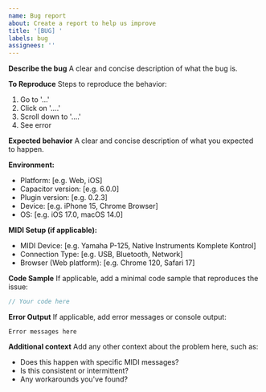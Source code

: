 ```yaml
---
name: Bug report
about: Create a report to help us improve
title: '[BUG] '
labels: bug
assignees: ''
---
```


**Describe the bug**
A clear and concise description of what the bug is.

**To Reproduce**
Steps to reproduce the behavior:

1. Go to '...'
2. Click on '....'
3. Scroll down to '....'
4. See error

**Expected behavior**
A clear and concise description of what you expected to happen.

**Environment:**

- Platform: [e.g. Web, iOS]
- Capacitor version: [e.g. 6.0.0]
- Plugin version: [e.g. 0.2.3]
- Device: [e.g. iPhone 15, Chrome Browser]
- OS: [e.g. iOS 17.0, macOS 14.0]

**MIDI Setup (if applicable):**

- MIDI Device: [e.g. Yamaha P-125, Native Instruments Komplete Kontrol]
- Connection Type: [e.g. USB, Bluetooth, Network]
- Browser (Web platform): [e.g. Chrome 120, Safari 17]

**Code Sample**
If applicable, add a minimal code sample that reproduces the issue:

```typescript
// Your code here
```

**Error Output**
If applicable, add error messages or console output:

```
Error messages here
```

**Additional context**
Add any other context about the problem here, such as:

- Does this happen with specific MIDI messages?
- Is this consistent or intermittent?
- Any workarounds you've found?